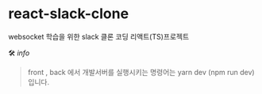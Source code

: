 # react-slack-clone

websocket 학습을 위한 slack 클론 코딩 리액트(TS)프로젝트

🛠 <i>info</i>

> front , back 에서 개발서버를 실행시키는 명령어는 yarn dev (npm run dev)입니다.
